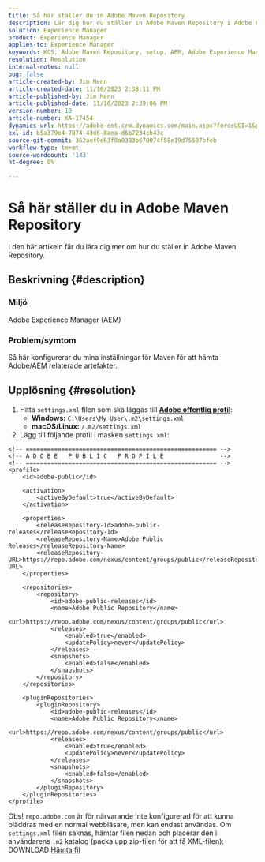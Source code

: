 ```yaml
---
title: Så här ställer du in Adobe Maven Repository
description: Lär dig hur du ställer in Adobe Maven Repository i Adobe Experience Manager.
solution: Experience Manager
product: Experience Manager
applies-to: Experience Manager
keywords: KCS, Adobe Maven Repository, setup, AEM, Adobe Experience Manager, repo, How To
resolution: Resolution
internal-notes: null
bug: false
article-created-by: Jim Menn
article-created-date: 11/16/2023 2:38:11 PM
article-published-by: Jim Menn
article-published-date: 11/16/2023 2:39:06 PM
version-number: 10
article-number: KA-17454
dynamics-url: https://adobe-ent.crm.dynamics.com/main.aspx?forceUCI=1&pagetype=entityrecord&etn=knowledgearticle&id=deda13c2-8d84-ee11-8179-6045bd006268
exl-id: b5a379e4-7874-43d6-8aea-d6b7234cb43c
source-git-commit: 362aef9e63f8a0303b670074f58e19d75587bfeb
workflow-type: tm+mt
source-wordcount: '143'
ht-degree: 0%

---
```


# Så här ställer du in Adobe Maven Repository


I den här artikeln får du lära dig mer om hur du ställer in Adobe Maven Repository.

## Beskrivning {#description}


### <b>Miljö</b>

Adobe Experience Manager (AEM)



### <b>Problem/symtom</b>

Så här konfigurerar du mina inställningar för Maven för att hämta Adobe/AEM relaterade artefakter.


## Upplösning {#resolution}


1. Hitta `settings.xml` filen som ska läggas till <b>[Adobe offentlig profil](https://repo.adobe.com/index.html)</b>:
   - <b>Windows:</b> `C:\Users\My User\.m2\settings.xml`
   - <b> macOS/Linux:</b> `/.m2/settings.xml`
2. Lägg till följande profil i masken `settings.xml`:



```
<!-- ====================================================== -->
<!-- A D O B E   P U B L I C   P R O F I L E                -->
<!-- ====================================================== -->
<profile>
    <id>adobe-public</id>

    <activation>
        <activeByDefault>true</activeByDefault>
    </activation>

    <properties>
        <releaseRepository-Id>adobe-public-releases</releaseRepository-Id>
        <releaseRepository-Name>Adobe Public Releases</releaseRepository-Name>
        <releaseRepository-URL>https://repo.adobe.com/nexus/content/groups/public</releaseRepository-URL>
    </properties>

    <repositories>
        <repository>
            <id>adobe-public-releases</id>
            <name>Adobe Public Repository</name>
            <url>https://repo.adobe.com/nexus/content/groups/public</url>
            <releases>
                <enabled>true</enabled>
                <updatePolicy>never</updatePolicy>
            </releases>
            <snapshots>
                <enabled>false</enabled>
            </snapshots>
        </repository>
    </repositories>

    <pluginRepositories>
        <pluginRepository>
            <id>adobe-public-releases</id>
            <name>Adobe Public Repository</name>
            <url>https://repo.adobe.com/nexus/content/groups/public</url>
            <releases>
                <enabled>true</enabled>
                <updatePolicy>never</updatePolicy>
            </releases>
            <snapshots>
                <enabled>false</enabled>
            </snapshots>
        </pluginRepository>
    </pluginRepositories>
</profile>
```


Obs! `repo.adobe.com` är för närvarande inte konfigurerad för att kunna bläddras med en normal webbläsare, men kan endast användas. Om `settings.xml` filen saknas, hämtar filen nedan och placerar den i användarens `.m2` katalog (packa upp zip-filen för att få XML-filen): DOWNLOAD [Hämta fil](https://helpx.adobe.com/content/dam/help/en/experience-manager/kb/SetUpTheAdobeMavenRepository/jcr_content/main-pars/download_section/download-1/settings_xml.zip)
